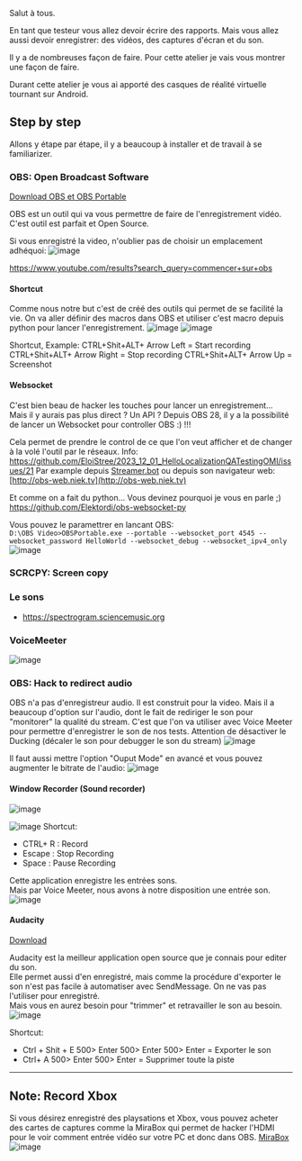 Salut à tous.

En tant que testeur vous allez devoir écrire des rapports.
Mais vous allez aussi devoir enregistrer: des vidéos, des captures d'écran et du son.

Il y a de nombreuses façon de faire.
Pour cette atelier je vais vous montrer une façon de faire.

Durant cette atelier je vous ai apporté des casques de réalité virtuelle tournant sur Android.



## Step by step
Allons y étape par étape, il y a beaucoup à installer et de travail à se familiarizer.

### OBS: Open Broadcast Software
 
[Download OBS et OBS Portable](https://github.com/EloiStree/2023_12_01_HelloLocalizationQATestingOMI/issues/8)

OBS est un outil qui va vous permettre de faire de l'enregistrement vidéo. 
C'est outil est parfait et Open Source. 



Si vous enregistré la video, n'oublier pas de choisir un emplacement adhéquoi:
![image](https://github.com/EloiStree/2023_12_01_HelloLocalizationQATestingOMI/assets/20149493/fe8316ce-0b57-4a9b-9ca9-b23c73847885)

https://www.youtube.com/results?search_query=commencer+sur+obs


#### Shortcut

Comme nous notre but c'est de créé des outils qui permet de se facilité la vie.
On va aller définir des macros dans OBS et utiliser c'est macro depuis python pour lancer l'enregistrement.
![image](https://github.com/EloiStree/2023_12_01_HelloLocalizationQATestingOMI/assets/20149493/22915316-42fb-46fc-bfbd-f555f6722a91)
![image](https://github.com/EloiStree/2023_12_01_HelloLocalizationQATestingOMI/assets/20149493/5dae7ac3-0645-4cab-b0d1-c961fe78cc77)

Shortcut, Example: 
CTRL+Shit+ALT+ Arrow Left = Start recording
CTRL+Shit+ALT+ Arrow Right = Stop recording
CTRL+Shit+ALT+ Arrow Up = Screenshot


#### Websocket

C'est bien beau de hacker les touches pour lancer un enregistrement... Mais il y aurais pas plus direct ? Un API ?
Depuis OBS 28, il y a la possibilité de lancer un Websocket pour controller OBS :) !!!

Cela permet de prendre le control de ce que l'on veut afficher et de changer à la volé l'outil par le réseaux.
Info: https://github.com/EloiStree/2023_12_01_HelloLocalizationQATestingOMI/issues/21
Par example depuis [Streamer.bot](https://streamer.bot) ou depuis son navigateur web: [http://obs-web.niek.tv](http://obs-web.niek.tv)

Et comme on a fait du python... Vous devinez pourquoi je vous en parle ;) 
https://github.com/Elektordi/obs-websocket-py


Vous pouvez le paramettrer en lancant OBS:  
`D:\OBS Video>OBSPortable.exe --portable --websocket_port 4545 --websocket_password HelloWorld --websocket_debug --websocket_ipv4_only`  
![image](https://github.com/EloiStree/2023_12_01_HelloLocalizationQATestingOMI/assets/20149493/57793bff-94c0-491e-9d92-80ec955a7c6f)


### SCRCPY: Screen copy








### Le sons
- https://spectrogram.sciencemusic.org

### VoiceMeeter
![image](https://github.com/EloiStree/2023_12_01_HelloLocalizationQATestingOMI/assets/20149493/c3e1d4b2-1aeb-46cf-8f85-acde2b32701b)


### OBS: Hack to redirect audio

OBS n'a pas d'enregistreur audio. Il est construit pour la video.
Mais il a beaucoup d'option sur l'audio, dont le fait de rediriger le son pour "monitorer" la qualité du stream.
C'est que l'on va utiliser avec Voice Meeter pour permettre d'enregistrer le son de nos tests.
Attention de désactiver le Ducking (décaler le son pour debugger le son du stream)
![image](https://github.com/EloiStree/2023_12_01_HelloLocalizationQATestingOMI/assets/20149493/a6fe84fa-b815-4d79-bc8c-c5a0bef0a1ec)

Il faut aussi mettre l'option "Ouput Mode" en avancé et vous pouvez augmenter le bitrate de l'audio:
![image](https://github.com/EloiStree/2023_12_01_HelloLocalizationQATestingOMI/assets/20149493/d40f9b3f-752c-45a6-9efa-e8110c0aaa30)




#### Window Recorder (Sound recorder)
![image](https://github.com/EloiStree/2023_12_01_HelloLocalizationQATestingOMI/assets/20149493/d526782e-1681-46be-b2bb-97ab45cff946)

![image](https://github.com/EloiStree/2023_12_01_HelloLocalizationQATestingOMI/assets/20149493/c63fb874-fdee-4f17-b459-40acdf8e8915)
Shortcut: 
- CTRL+ R : Record
- Escape : Stop Recording
- Space : Pause Recording

Cette application enregistre les entrées sons.  
Mais par Voice Meeter, nous avons à notre disposition une entrée son.  
![image](https://github.com/EloiStree/2023_12_01_HelloLocalizationQATestingOMI/assets/20149493/adc2fe02-858f-41f0-b93e-1352222e8121)


#### Audacity
 [Download](https://github.com/EloiStree/2023_12_01_HelloLocalizationQATestingOMI/issues/9) 

Audacity est la meilleur application open source que je connais pour editer du son.  
Elle permet aussi d'en enregistré, mais comme la procédure d'exporter le son n'est pas facile à automatiser avec SendMessage.
On ne vas pas l'utiliser pour enregistré.    
Mais vous en aurez besoin pour "trimmer" et retravailler le son au besoin.  
![image](https://github.com/EloiStree/2023_12_01_HelloLocalizationQATestingOMI/assets/20149493/cc19a6e7-260e-4441-abbe-c88108dadcde)

Shortcut: 
- Ctrl + Shit + E   500> Enter 500> Enter 500> Enter = Exporter le son
- Ctrl+ A  500> Enter 500> Enter = Supprimer toute la piste






-------------------------------------

## Note: Record Xbox

Si vous désirez enregistré des playsations et Xbox, vous pouvez acheter des cartes de captures comme la MiraBox qui permet de hacker l'HDMI pour le voir comment entrée vidéo sur votre PC et donc dans OBS.
[MiraBox](https://www.amazon.com.be/-/en/gp/product/B07G84G7VF/ref=ppx_yo_dt_b_asin_title_o09_s00?ie=UTF8&psc=1)
![image](https://github.com/EloiStree/2023_12_01_HelloLocalizationQATestingOMI/assets/20149493/a9feee1a-77c4-46a0-960e-a8f1b0559eca)

 
